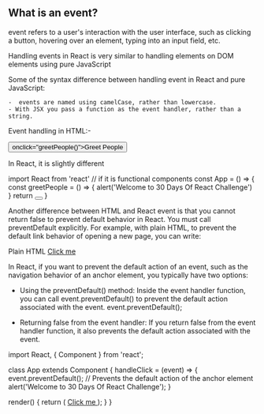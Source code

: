 ## What is an event?
event refers to a user's interaction with the user interface, such as clicking a button, hovering over an element, typing into an input field, etc.

Handling events in React is very similar to handling elements on DOM elements using pure JavaScript

Some of the syntax difference between handling event in React and pure JavaScript:

    -  events are named using camelCase, rather than lowercase.
    - With JSX you pass a function as the event handler, rather than a string.


Event handling in HTML:-
<!DOCTYPE html>
<html lang="en">
  <head>
    <meta charset="utf-8" />
    <title>30 Days Of React App</title>
  </head>
  <body>
    <button>onclick="greetPeople()">Greet People</button>
    <script>
      const greetPeople = () => {
        alert('Welcome to 30 Days Of React Challenge')
      }
    </script>
  </body>
</html>

In React, it is slightly different

import React from 'react'
// if it is functional components
const App = () => {
  const greetPeople = () => {
    alert('Welcome to 30 Days Of React Challenge')
  }
  return <button onClick={greetPeople}> </button>
}


Another difference between HTML and React event is that you cannot return false to prevent default behavior in React. You must call preventDefault explicitly. For example, with plain HTML, to prevent the default link behavior of opening a new page, you can write:

Plain HTML
<a href="#" onclick="console.log('The link was clicked.'); return false">
  Click me
</a>

In React, if you want to prevent the default action of an event, such as the navigation behavior of an anchor element, you typically have two options:
  * Using the preventDefault() method: Inside the event handler function, you can call event.preventDefault() to prevent the default action associated with the event.
                    event.preventDefault();

  * Returning false from the event handler: If you return false from the event handler function, it also prevents the default action associated with the event.


import React, { Component } from 'react';

class App extends Component {
  handleClick = (event) => {
    event.preventDefault(); // Prevents the default action of the anchor element
    alert('Welcome to 30 Days Of React Challenge');
  }

  render() {
    return (
      <a href='#' onClick={this.handleClick}>
        Click me
      </a>
    );
  }
}
